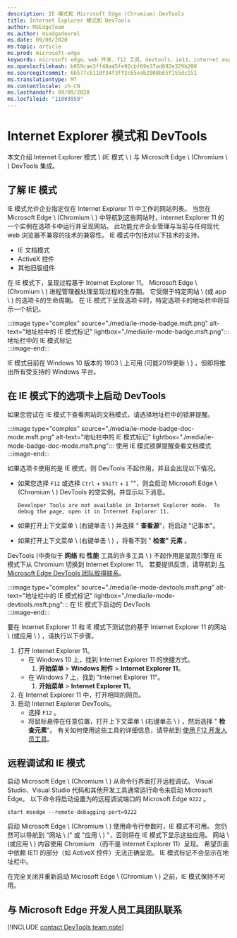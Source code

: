 ```yaml
---
description: IE 模式和 Microsoft Edge (Chromium) DevTools
title: Internet Explorer 模式和 DevTools
author: MSEdgeTeam
ms.author: msedgedevrel
ms.date: 09/08/2020
ms.topic: article
ms.prod: microsoft-edge
keywords: microsoft edge、web 开发、f12 工具、devtools、ie11、internet explorer 11、ie 模式
ms.openlocfilehash: b059cae3ff48a45fe92cbf69e37ad692e329b200
ms.sourcegitcommit: 6b577cb118f34f3ff2c65eab2908b65f155dc151
ms.translationtype: MT
ms.contentlocale: zh-CN
ms.lasthandoff: 09/09/2020
ms.locfileid: "11003959"
---
```

# Internet Explorer 模式和 DevTools  

本文介绍 Internet Explorer 模式 \ (IE 模式 \ ) 与 Microsoft Edge \ (Chromium \ ) DevTools 集成。  

## 了解 IE 模式  

IE 模式允许企业指定仅在 Internet Explorer 11 中工作的网站列表。  当您在 Microsoft Edge \ (Chromium \ ) 中导航到这些网站时，Internet Explorer 11 的一个实例在选项卡中运行并呈现网站。 此功能允许企业管理与当前与任何现代 web 浏览器不兼容的技术的兼容性。  IE 模式中包括对以下技术的支持。  

*   IE 文档模式  
*   ActiveX 控件  
*   其他旧版组件  

在 IE 模式下，呈现过程基于 Internet Explorer 11。  Microsoft Edge \ (Chromium \ ) 进程管理器处理呈现过程的生存期。  它受限于特定网站 \ (或 app \ ) 的选项卡的生命周期。  在 IE 模式下呈现选项卡时，特定选项卡的地址栏中将显示一个标记。  

:::image type="complex" source="./media/ie-mode-badge.msft.png" alt-text="地址栏中的 IE 模式标记" lightbox="./media/ie-mode-badge.msft.png":::
   地址栏中的 IE 模式标记  
:::image-end:::  

IE 模式目前在 Windows 10 版本的 1903 \ 上可用 (可能2019更新 \ ) ，但即将推出所有受支持的 Windows 平台。  

## 在 IE 模式下的选项卡上启动 DevTools  

如果您尝试在 IE 模式下查看网站的文档模式，请选择地址栏中的锁屏提醒。  

:::image type="complex" source="./media/ie-mode-badge-doc-mode.msft.png" alt-text="地址栏中的 IE 模式标记" lightbox="./media/ie-mode-badge-doc-mode.msft.png":::
   使用 IE 模式锁屏提醒查看文档模式  
:::image-end:::  

如果选项卡使用的是 IE 模式，则 DevTools 不起作用，并且会出现以下情况。

*   如果您选择 `F12` 或选择 `Ctrl` + `Shift` + `I` ""，则会启动 Microsoft Edge \ (Chromium \ ) DevTools 的空实例，并显示以下消息。  
    
    ```text
    Developer Tools are not available in Internet Explorer mode.  To debug the page, open it in Internet Explorer 11.
    ```  
    
*   如果打开上下文菜单 \ (右键单击 \ ) 并选择 " **查看源**"，将启动 "记事本"。  
*   如果打开上下文菜单 \ (右键单击 \ ) ，将看不到 " **检查" 元素** 。  

DevTools (中类似于 **网络** 和 **性能** 工具的许多工具 \ ) 不起作用是呈现引擎在 IE 模式下从 Chromium 切换到 Internet Explorer 11。  若要提供反馈，请导航到 [与 Microsoft Edge DevTools 团队取得联系](#getting-in-touch-with-the-microsoft-edge-devtools-team)。  

:::image type="complex" source="./media/ie-mode-devtools.msft.png" alt-text="地址栏中的 IE 模式标记" lightbox="./media/ie-mode-devtools.msft.png":::
   在 IE 模式下启动的 DevTools  
:::image-end:::  

要在 Internet Explorer 11 和 IE 模式下测试您的基于 Internet Explorer 11 的网站 \ (或应用 \ ) ，请执行以下步骤。  

1.  打开 Internet Explorer 11。  
    *   在 Windows 10 上，找到 Internet Explorer 11 的快捷方式。
        1.  **开始菜单**  > **Windows 附件**  > **Internet Explorer 11**。  
    *   在 Windows 7 上，找到 "Internet Explorer 11"。
        1.  **开始菜单**  > **Internet Explorer 11**。  
1.  在 Internet Explorer 11 中，打开相同的网页。  
1.  启动 Internet Explorer DevTools。  
    *   选择 `F12` 。  
    *   将鼠标悬停在任意位置，打开上下文菜单 \ (右键单击 \ ) ，然后选择 " **检查元素**"。  有关如何使用这些工具的详细信息，请导航到 [使用 F12 开发人员工具][PreviousVersionsWindowsInternetExplorerDeveloperSamplesbg182326]。  

## 远程调试和 IE 模式  

启动 Microsoft Edge \ (Chromium \ ) 从命令行界面打开远程调试。  Visual Studio、Visual Studio 代码和其他开发工具通常运行命令来启动 Microsoft Edge。  以下命令将启动设置为的远程调试端口的 Microsoft Edge `9222` 。  

```shell
start msedge --remote-debugging-port=9222
```  

启动 Microsoft Edge \ (Chromium \ ) 使用命令行参数时，IE 模式不可用。  您仍然可以导航到 "网站 \ (" 或 "应用 \ ) "，否则将在 IE 模式下显示这些应用。 网站 \ (或应用 \ ) 内容使用 Chromium （而不是 Internet Explorer 11）呈现。  希望页面中依赖 IE11 的部分（如 ActiveX 控件）无法正确呈现。  IE 模式标记不会显示在地址栏中。  

在完全关闭并重新启动 Microsoft Edge \ (Chromium \ ) 之前，IE 模式保持不可用。  

## 与 Microsoft Edge 开发人员工具团队联系  

[!INCLUDE [contact DevTools team note](./includes/contact-devtools-team-note.md)]  

<!-- links -->  

[PreviousVersionsWindowsInternetExplorerDeveloperSamplesbg182326]: /previous-versions/windows/internet-explorer/ie-developer/samples/bg182326(v%3dvs.85) "使用 F12 开发人员工具 |Microsoft 文档"  